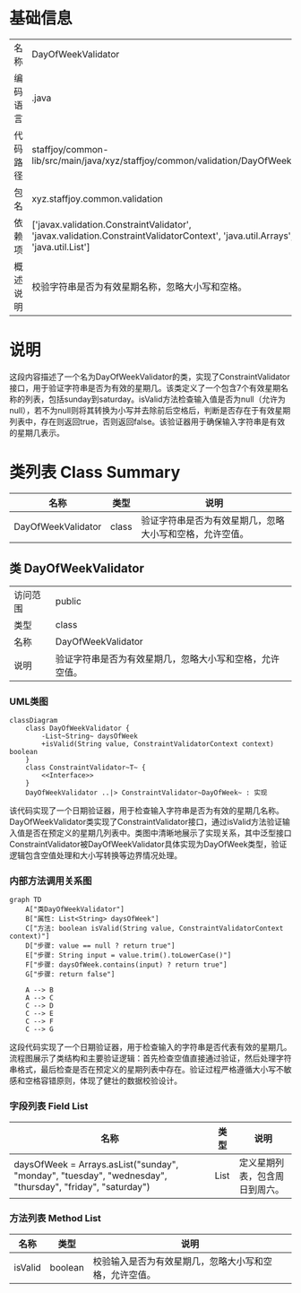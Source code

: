 # 基础信息

|      |      |
|------|------|
| 名称 | DayOfWeekValidator |
| 编码语言 | .java |
| 代码路径 | staffjoy/common-lib/src/main/java/xyz/staffjoy/common/validation/DayOfWeekValidator.java |
| 包名 | xyz.staffjoy.common.validation |
| 依赖项 | ['javax.validation.ConstraintValidator', 'javax.validation.ConstraintValidatorContext', 'java.util.Arrays', 'java.util.List'] |
| 概述说明 | 校验字符串是否为有效星期名称，忽略大小写和空格。 |

# 说明

这段内容描述了一个名为DayOfWeekValidator的类，实现了ConstraintValidator接口，用于验证字符串是否为有效的星期几。该类定义了一个包含7个有效星期名称的列表，包括sunday到saturday。isValid方法检查输入值是否为null（允许为null），若不为null则将其转换为小写并去除前后空格后，判断是否存在于有效星期列表中，存在则返回true，否则返回false。该验证器用于确保输入字符串是有效的星期几表示。

# 类列表 Class Summary

| 名称   | 类型  | 说明 |
|-------|------|-------------|
| DayOfWeekValidator | class | 验证字符串是否为有效星期几，忽略大小写和空格，允许空值。 |



## 类 DayOfWeekValidator

|      |      |
|------|------|
| 访问范围 | public |
| 类型 | class |
| 名称 | DayOfWeekValidator |
| 说明 | 验证字符串是否为有效星期几，忽略大小写和空格，允许空值。 |


### UML类图

```mermaid
classDiagram
    class DayOfWeekValidator {
        -List~String~ daysOfWeek
        +isValid(String value, ConstraintValidatorContext context) boolean
    }
    class ConstraintValidator~T~ {
        <<Interface>>
    }
    DayOfWeekValidator ..|> ConstraintValidator~DayOfWeek~ : 实现
```

该代码实现了一个日期验证器，用于检查输入字符串是否为有效的星期几名称。DayOfWeekValidator类实现了ConstraintValidator接口，通过isValid方法验证输入值是否在预定义的星期几列表中。类图中清晰地展示了实现关系，其中泛型接口ConstraintValidator<T>被DayOfWeekValidator具体实现为DayOfWeek类型，验证逻辑包含空值处理和大小写转换等边界情况处理。


### 内部方法调用关系图

```mermaid
graph TD
    A["类DayOfWeekValidator"]
    B["属性: List<String> daysOfWeek"]
    C["方法: boolean isValid(String value, ConstraintValidatorContext context)"]
    D["步骤: value == null ? return true"]
    E["步骤: String input = value.trim().toLowerCase()"]
    F["步骤: daysOfWeek.contains(input) ? return true"]
    G["步骤: return false"]

    A --> B
    A --> C
    C --> D
    C --> E
    C --> F
    C --> G
```

这段代码实现了一个日期验证器，用于检查输入的字符串是否代表有效的星期几。流程图展示了类结构和主要验证逻辑：首先检查空值直接通过验证，然后处理字符串格式，最后检查是否在预定义的星期列表中存在。验证过程严格遵循大小写不敏感和空格容错原则，体现了健壮的数据校验设计。

### 字段列表 Field List

| 名称  | 类型  | 说明 |
|-------|-------|------|
| daysOfWeek =            Arrays.asList("sunday", "monday", "tuesday", "wednesday", "thursday", "friday", "saturday") | List<String> | 定义星期列表，包含周日到周六。 |

### 方法列表 Method List

| 名称  | 类型  | 说明 |
|-------|-------|------|
| isValid | boolean | 校验输入是否为有效星期几，忽略大小写和空格，允许空值。 |




